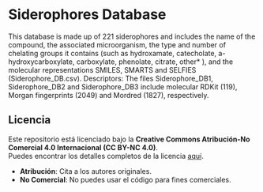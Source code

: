 # Siderophores Database

This database is made up of 221 siderophores and includes the name of the compound, the associated microorganism, the type and number of chelating groups it contains (such as hydroxamate, catecholate, a-hydroxycarboxylate, carboxylate, phenolate, citrate, other* ), and the molecular representations SMILES, SMARTS and SELFIES (Siderophore_DB.csv). Descriptors: The files Siderophore_DB1, Siderophore_DB2 and Siderophore_DB3 include molecular RDKit (119), Morgan fingerprints (2049) and Mordred (1827), respectively.

## Licencia

Este repositorio está licenciado bajo la **Creative Commons Atribución-No Comercial 4.0 Internacional (CC BY-NC 4.0)**.  
Puedes encontrar los detalles completos de la licencia [aquí](https://creativecommons.org/licenses/by-nc/4.0/).

- **Atribución**: Cita a los autores originales.  
- **No Comercial**: No puedes usar el código para fines comerciales.

